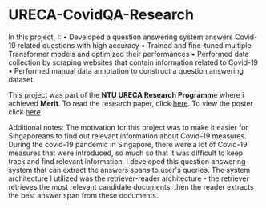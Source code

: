 # URECA-CovidQA-Research

In this project, I:
 •  Developed a question answering system answers Covid-19 related questions with high accuracy
 •  Trained and fine-tuned multiple Transformer models and optimized their performances 
 •  Performed data collection by scraping websites that contain information related to Covid-19
 •  Performed manual data annotation to construct a question answering dataset

This project was part of the **NTU URECA Research Programm**e where i achieved **Merit**. To read the research paper, click [here](https://github.com/chingfhen/URECA-Covid-19-Question-Answering-Research/blob/main/Covid-19%20Question%20Answering%20System%20FIN.pdf). To view the poster click [here](https://github.com/chingfhen/URECA-Covid-19-Question-Answering-Research/blob/main/URECA%20Poster%20U1920787D%20Tan%20Ching%20Fhen.pdf)

Additional notes:
The motivation for this project was to make it easier for Singaporeans to find out relevant information about Covid-19 measures. During the covid-19 pandemic in Singapore, there were a lot of Covid-19 measures that were introduced, so much so that it was difficult to keep track and find relevant information. I developed this question answering system that can extract the answers spans to user's queries. The system architecture I utilized was the retriever-reader architecture - the retriever retrieves the most relevant candidate documents, then the reader extracts the best answer span from these documents. 

